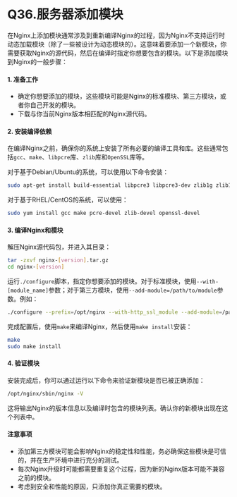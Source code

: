 # Q36.服务器添加模块

在Nginx上添加模块通常涉及到重新编译Nginx的过程，因为Nginx不支持运行时动态加载模块（除了一些被设计为动态模块的）。这意味着要添加一个新模块，你需要获取Nginx的源代码，然后在编译时指定你想要包含的模块。以下是添加模块到Nginx的一般步骤：

#### 1. 准备工作

- 确定你想要添加的模块，这些模块可能是Nginx的标准模块、第三方模块，或者你自己开发的模块。
- 下载与你当前Nginx版本相匹配的Nginx源代码。

#### 2. 安装编译依赖

在编译Nginx之前，确保你的系统上安装了所有必要的编译工具和库。这些通常包括`gcc`、`make`、`libpcre`库、`zlib`库和`OpenSSL`库等。

对于基于Debian/Ubuntu的系统，可以使用以下命令安装：

```bash
sudo apt-get install build-essential libpcre3 libpcre3-dev zlib1g zlib1g-dev libssl-dev
```

对于基于RHEL/CentOS的系统，可以使用：

```bash
sudo yum install gcc make pcre-devel zlib-devel openssl-devel
```

#### 3. 编译Nginx和模块

解压Nginx源代码包，并进入其目录：

```bash
tar -zxvf nginx-[version].tar.gz
cd nginx-[version]
```

运行`./configure`脚本，指定你想要添加的模块。对于标准模块，使用`--with-[module_name]`参数；对于第三方模块，使用`--add-module=/path/to/module`参数。例如：

```bash
./configure --prefix=/opt/nginx --with-http_ssl_module --add-module=/path/to/your/nginx-module
```

完成配置后，使用`make`来编译Nginx，然后使用`make install`安装：

```bash
make
sudo make install
```

#### 4. 验证模块

安装完成后，你可以通过运行以下命令来验证新模块是否已被正确添加：

```bash
/opt/nginx/sbin/nginx -V
```

这将输出Nginx的版本信息以及编译时包含的模块列表。确认你的新模块出现在这个列表中。

#### 注意事项

- 添加第三方模块可能会影响Nginx的稳定性和性能，务必确保这些模块是可信的，并在生产环境中进行充分的测试。
- 每次Nginx升级时可能都需要重复这个过程，因为新的Nginx版本可能不兼容之前的模块。
- 考虑到安全和性能的原因，只添加你真正需要的模块。
